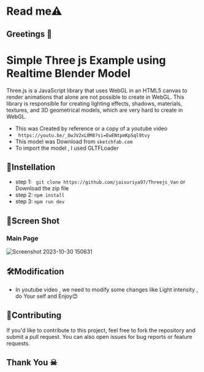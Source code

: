 # Read me⚠ 
## Greetings 💐

# Simple Three js Example using Realtime Blender Model
Three.js is a JavaScript library that uses WebGL in an HTML5 canvas to render animations that alone are not possible to create in WebGL. This library is responsible for creating lighting effects, shadows, materials, textures, and 3D geometrical models, which are very hard to create in WebGL.

- This was Created by reference or a copy of a youtube video
-  ``` https://youtu.be/_OwJV2xL8M8?si=EwENtpmKpSql9tvy```
- This model was Download from ``` sketchfab.com ```
- To import the model , I used GLTFLoader
## 🚀Instellation
- step 1:
   ``` git clone https://github.com/jaisuriya97/Threejs_Van```
   or 
   Download the zip file
- step 2:
     ``` npm install ```
- step 3:
     ``` npm run dev ```
## 📸Screen Shot
   ### Main Page
   ![Screenshot 2023-10-30 150631](https://github.com/jaisuriya97/Threejs_Van/assets/80122325/f20c1451-4980-463b-9797-c973af2d9bc8)



## 🛠️Modification
- In youtube video , we need to modify some changes like Light intensity ,  do Your self and Enjoy😊 



## 🤝Contributing

If you'd like to contribute to this project, feel free to fork the repository and submit a pull request. You can also open issues for bug reports or feature requests.

## Thank You ☠
